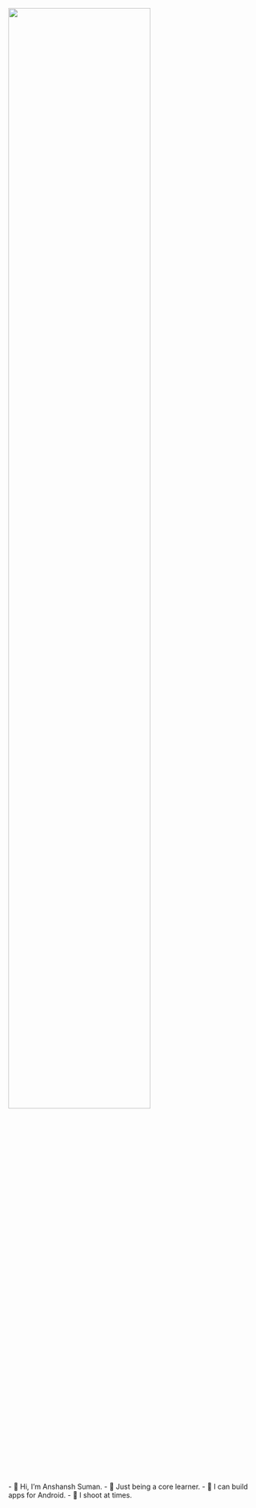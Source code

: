 <p align="left"> <a href="#"><img align="center" width="75%" height="auto" src="https://cdn.dribbble.com/users/3281732/screenshots/6552930/ef066617-ce4e-45c9-ae22-1af21711119c.jpeg" height="175px"/></a> </p>
- 👋 Hi, I’m Anshansh Suman.
- 🌱 Just being a core learner.
- 📱 I can build apps for Android.
- 📸 I shoot at times.

<!---
thegeekhead/thegeekhead is a ✨ special ✨ repository because its `README.md` (this file) appears on your GitHub profile.
You can click the Preview link to take a look at your changes.
--->
